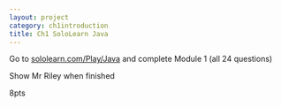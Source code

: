 ```yaml
---
layout: project
category: ch1introduction
title: Ch1 SoloLearn Java
---
```


Go to [sololearn.com/Play/Java](https://www.sololearn.com/Play/Java) and complete Module 1 (all 24 questions)

Show Mr Riley when finished

8pts
